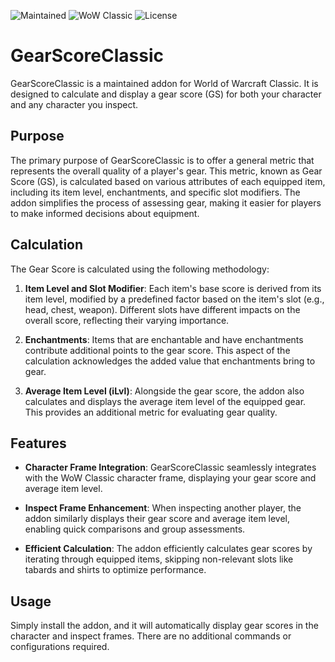 ![Maintained](https://img.shields.io/badge/Maintained%3F-yes-green.svg)
![WoW Classic](https://img.shields.io/badge/WoW%20Classic-v1.15.0-9cf.svg)
![License](https://img.shields.io/badge/license-MIT-green.svg)


# GearScoreClassic

GearScoreClassic is a maintained addon for World of Warcraft Classic. It is designed to calculate and display a gear score (GS) for both your character and any character you inspect. 
## Purpose

The primary purpose of GearScoreClassic is to offer a general metric that represents the overall quality of a player's gear. This metric, known as Gear Score (GS), is calculated based on various attributes of each equipped item, including its item level, enchantments, and specific slot modifiers. The addon simplifies the process of assessing gear, making it easier for players to make informed decisions about equipment.

## Calculation

The Gear Score is calculated using the following methodology:

1. **Item Level and Slot Modifier**: Each item's base score is derived from its item level, modified by a predefined factor based on the item's slot (e.g., head, chest, weapon). Different slots have different impacts on the overall score, reflecting their varying importance.

2. **Enchantments**: Items that are enchantable and have enchantments contribute additional points to the gear score. This aspect of the calculation acknowledges the added value that enchantments bring to gear.

3. **Average Item Level (iLvl)**: Alongside the gear score, the addon also calculates and displays the average item level of the equipped gear. This provides an additional metric for evaluating gear quality.

## Features

- **Character Frame Integration**: GearScoreClassic seamlessly integrates with the WoW Classic character frame, displaying your gear score and average item level.

- **Inspect Frame Enhancement**: When inspecting another player, the addon similarly displays their gear score and average item level, enabling quick comparisons and group assessments.

- **Efficient Calculation**: The addon efficiently calculates gear scores by iterating through equipped items, skipping non-relevant slots like tabards and shirts to optimize performance.

## Usage

Simply install the addon, and it will automatically display gear scores in the character and inspect frames. There are no additional commands or configurations required.
